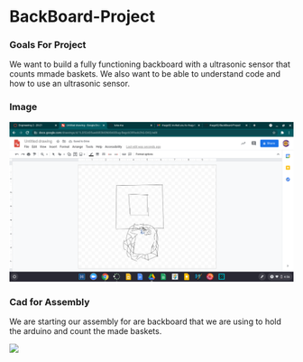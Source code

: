# BackBoard-Project

### Goals For Project
We want to build a fully functioning backboard with a ultrasonic sensor that counts mmade baskets. We also want to be able to understand code and how to use an ultrasonic sensor.

### Image

<img src="Backboard Screenshot">


### Cad for Assembly
We are starting our assembly for are backboard that we are using to hold the arduino and count the made baskets.

<img src="Backboard">
